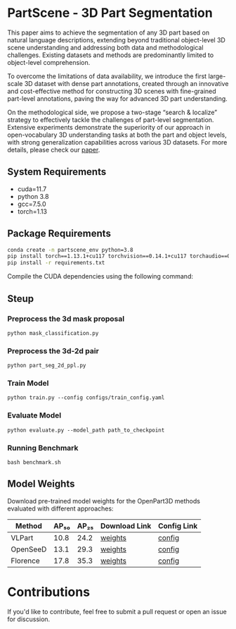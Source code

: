 
# PartScene - 3D Part Segmentation

This paper aims to achieve the segmentation of any 3D part based on natural language descriptions, extending beyond traditional object-level 3D scene understanding and addressing both data and methodological challenges. Existing datasets and methods are predominantly limited to object-level comprehension.

To overcome the limitations of data availability, we introduce the first large-scale 3D dataset with dense part annotations, created through an innovative and cost-effective method for constructing 3D scenes with fine-grained part-level annotations, paving the way for advanced 3D part understanding.

On the methodological side, we propose a two-stage “search & localize” strategy to effectively tackle the challenges of part-level segmentation. Extensive experiments demonstrate the superiority of our approach in open-vocabulary 3D understanding tasks at both the part and object levels, with strong generalization capabilities across various 3D datasets.
For more details, please check our [paper](https://lilredwu.github.io/).

## System Requirements

- cuda=11.7
- python 3.8
- gcc=7.5.0
- torch=1.13

## Package Requirements

```bash
conda create -n partscene_env python=3.8
pip install torch==1.13.1+cu117 torchvision==0.14.1+cu117 torchaudio==0.13.1 --extra-index-url https://download.pytorch.org/whl/cu117
pip install -r requirements.txt
```

Compile the CUDA dependencies using the following command:




## Steup
### Preprocess the 3d mask proposal 
```
python mask_classification.py 
```

### Preprocess the 3d-2d pair 
```
python part_seg_2d_ppl.py
```

### Train Model
```
python train.py --config configs/train_config.yaml
```

### Evaluate Model
```
python evaluate.py --model_path path_to_checkpoint
```

###  Running Benchmark
```
bash benchmark.sh
```
## Model Weights
Download pre-trained model weights for the OpenPart3D methods evaluated with different approaches:

| Method    | AP₅₀ | AP₂₅ | Download Link                          | Config Link                          |
|-----------|------|------|----------------------------------------|--------------------------------------|
| VLPart    | 10.8 | 24.2 | [weights](https://github.com/PeizeSun/VLPart/releases/download/v0.1/r50_lvis_paco.pth) | [config](https://github.com/facebookresearch/VLPart/blob/main/configs/joint/r50_lvis_paco.yaml) |
| OpenSeeD  | 13.1 | 29.3 | [weights](https://github.com/IDEA-Research/OpenSeeD/releases/download/openseed/model_state_dict_swint_51.2ap.pt) | [config](https://example.com/openseed_config.yaml) |
| Florence  | 17.8 | 35.3 | [weights](https://huggingface.co/microsoft/Florence-2-large/resolve/main/pytorch_model.bin?download=true) | [config](https://example.com/florence_config.yaml) |
# Contributions
If you'd like to contribute, feel free to submit a pull request or open an issue for discussion.
